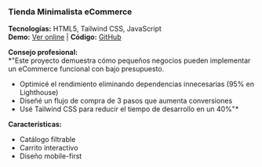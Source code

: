 ### Tienda Minimalista eCommerce

**Tecnologías:** HTML5, Tailwind CSS, JavaScript  
**Demo:** [Ver online](#) | **Código:** [GitHub](#)

**Consejo profesional:**  
*"Este proyecto demuestra cómo pequeños negocios pueden implementar un eCommerce funcional con bajo presupuesto.  
- Optimicé el rendimiento eliminando dependencias innecesarias (95% en Lighthouse)  
- Diseñé un flujo de compra de 3 pasos que aumenta conversiones  
- Usé Tailwind CSS para reducir el tiempo de desarrollo en un 40%"*

**Características:**  
- Catálogo filtrable  
- Carrito interactivo  
- Diseño mobile-first  